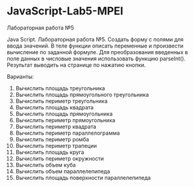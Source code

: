 # JavaScript-Lab5-MPEI
Лабораторная работа №5

Java Script. Лабораторная работа №5.
Создать форму с полями для ввода значений.
В теле функции описать переменные и произвести вычисление по заданной формуле.
Для преобразования введенных в поле данных в числовые значения использовать функцию parseInt().
Результат выводить на странице по нажатию кнопки.

Варианты:
1.	Вычислить площадь треугольника
2.	Вычислить площадь прямоугольного треугольника
3.	Вычислить периметр треугольника
4.	Вычислить площадь квадрата
5.	Вычислить площадь прямоугольника
6.	Вычислить периметр прямоугольника
7.	Вычислить периметр квадрата
8.	Вычислить периметр параллелограмма
9.	Вычислить периметр ромба
10.	Вычислить периметр трапеции
11.	Вычислить площадь круга
12.	Вычислить периметр окружности
13.	Вычислить объем куба
14.	Вычислить объем параллелепипеда
15.	Вычислить площадь поверхности параллелепипеда
